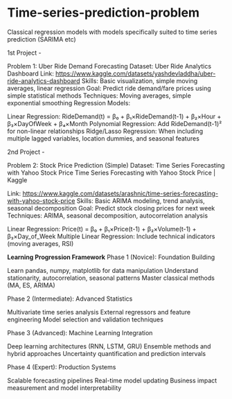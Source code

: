 # Time-series-prediction-problem
Classical regression models with models specifically suited to time series prediction (SARIMA etc)

1st Project -

Problem 1: Uber Ride Demand Forecasting
Dataset: Uber Ride Analytics Dashboard
Link: https://www.kaggle.com/datasets/yashdevladdha/uber-ride-analytics-dashboard
Skills: Basic visualization, simple moving averages, linear regression
Goal: Predict ride demand/fare prices using simple statistical methods
Techniques: Moving averages, simple exponential smoothing
Regression Models:

Linear Regression: RideDemand(t) = β₀ + β₁×RideDemand(t-1) + β₂×Hour + β₃×DayOfWeek + β₄×Month
Polynomial Regression: Add RideDemand(t-1)² for non-linear relationships
Ridge/Lasso Regression: When including multiple lagged variables, location dummies, and seasonal features

2nd Project - 

Problem 2: Stock Price Prediction (Simple)
Dataset: Time Series Forecasting with Yahoo Stock Price Time Series Forecasting with Yahoo Stock Price | Kaggle

Link: https://www.kaggle.com/datasets/arashnic/time-series-forecasting-with-yahoo-stock-price
Skills: Basic ARIMA modeling, trend analysis, seasonal decomposition
Goal: Predict stock closing prices for next week
Techniques: ARIMA, seasonal decomposition, autocorrelation analysis

Linear Regression: Price(t) = β₀ + β₁×Price(t-1) + β₂×Volume(t-1) + β₃×Day_of_Week
Multiple Linear Regression: Include technical indicators (moving averages, RSI)





**Learning Progression Framework**
Phase 1 (Novice): Foundation Building

  Learn pandas, numpy, matplotlib for data manipulation
  Understand stationarity, autocorrelation, seasonal patterns
  Master classical methods (MA, ES, ARIMA)

Phase 2 (Intermediate): Advanced Statistics
  
  Multivariate time series analysis
  External regressors and feature engineering
  Model selection and validation techniques

Phase 3 (Advanced): Machine Learning Integration
  
  Deep learning architectures (RNN, LSTM, GRU)
  Ensemble methods and hybrid approaches
  Uncertainty quantification and prediction intervals

Phase 4 (Expert): Production Systems

  Scalable forecasting pipelines
  Real-time model updating
  Business impact measurement and model interpretability
